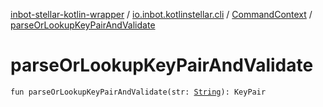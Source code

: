 [inbot-stellar-kotlin-wrapper](../../index.md) / [io.inbot.kotlinstellar.cli](../index.md) / [CommandContext](index.md) / [parseOrLookupKeyPairAndValidate](./parse-or-lookup-key-pair-and-validate.md)

# parseOrLookupKeyPairAndValidate

`fun parseOrLookupKeyPairAndValidate(str: `[`String`](https://kotlinlang.org/api/latest/jvm/stdlib/kotlin/-string/index.html)`): KeyPair`